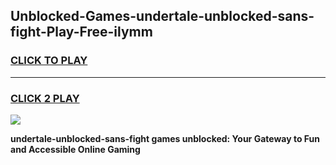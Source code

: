 
## Unblocked-Games-undertale-unblocked-sans-fight-Play-Free-ilymm
<h3>
<a href="https://premium76.site?title=undertale-unblocked-sans-fight&ref=23A">CLICK TO PLAY</a></h3>
<hr>

<h3>
<a href="https://premium76.site?title=undertale-unblocked-sans-fight&ref=23A">CLICK 2 PLAY</a>
  
</h3>

<a href="https://premium76.site?title=undertale-unblocked-sans-fight&ref=23A"><img src="https://clearcache.store/games.png"></a>


**undertale-unblocked-sans-fight games unblocked: Your Gateway to Fun and Accessible Online Gaming**
